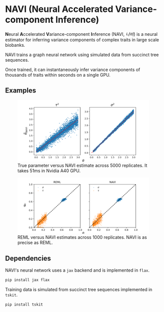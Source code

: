 # NAVI (Neural Accelerated Variance-component Inference)

**N**eural **A**ccelerated **V**ariance-component **I**nference (NAVI, _나비_) is a neural estimator for inferring variance components of complex traits in large scale biobanks.

NAVI trains a graph neural network using simulated data from succinct tree sequences.

Once trained, it can instantaneously infer variance components of thousands of traits within seconds on a single GPU.

## Examples
<figure>
	<img src="./navi.svg" alt="my alt text"/>
	<figcaption>True parameter versus NAVI estimate across 5000 replicates. It takes 51ms in Nvidia A40 GPU.</figcaption>
</figure>

<figure>
	<img src="./reml_vs_navi.svg" alt="my alt text"/>
	<figcaption>REML versus NAVI estimates across 1000 replicates. NAVI is as precise as REML.</figcaption>
</figure>


## Dependencies

NAVI's neural network uses a `jax` backend and is implemented in `flax`.
```bash
pip install jax flax
```

Training data is simulated from succinct tree sequences implemented in `tskit`.
```bash
pip install tskit
```
